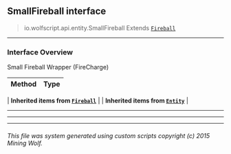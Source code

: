 ## SmallFireball __interface__

>io.wolfscript.api.entity.SmallFireball
>Extends [`Fireball`](Fireball.md)

---

### Interface Overview

Small Fireball Wrapper (FireCharge)

Method | Type   
--- | :--- 
 |
__Inherited items from [`Fireball`](Fireball.md)__ |
 |
__Inherited items from [`Entity`](Entity.md)__ |







---



---


---


###### This file was system generated using custom scripts copyright (c) 2015 Mining Wolf.
	

